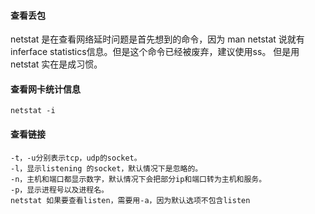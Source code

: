#### 查看丢包

netstat 是在查看网络延时问题是首先想到的命令，因为 man netstat 说就有 inferface statistics信息。但是这个命令已经被废弃，建议使用ss。
但是用netstat 实在是成习惯。

#### 查看网卡统计信息
```
netstat -i
```

#### 查看链接
    -t，-u分别表示tcp，udp的socket。
    -l，显示listening 的socket，默认情况下是忽略的。
    -n，主机和端口都显示数字，默认情况下会把部分ip和端口转为主机和服务。
    -p，显示进程号以及进程名。
    netstat 如果要查看listen，需要用-a，因为默认选项不包含listen
